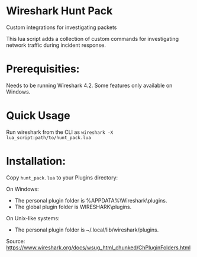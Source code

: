 # Wireshark Hunt Pack
Custom integrations for investigating packets

This lua script adds a collection of custom commands for investigating network traffic during incident response.

# Prerequisities:
Needs to be running Wireshark 4.2. Some features only available on Windows.

# Quick Usage
Run wireshark from the CLI as `wireshark -X lua_script:path/to/hunt_pack.lua`

# Installation:
Copy `hunt_pack.lua` to your Plugins directory:

On Windows:
* The personal plugin folder is %APPDATA%\Wireshark\plugins.
* The global plugin folder is WIRESHARK\plugins.

On Unix-like systems:
* The personal plugin folder is ~/.local/lib/wireshark/plugins.

Source: https://www.wireshark.org/docs/wsug_html_chunked/ChPluginFolders.html
